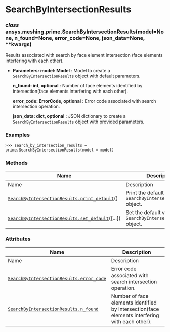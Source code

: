# SearchByIntersectionResults

<a id="ansys.meshing.prime.SearchByIntersectionResults"></a>

### *class* ansys.meshing.prime.SearchByIntersectionResults(model=None, n_found=None, error_code=None, json_data=None, \*\*kwargs)

Results associated with search by face element intersection (face elements interfering with each other).

* **Parameters:**
  **model: Model**
  : Model to create a `SearchByIntersectionResults` object with default parameters.

  **n_found: int, optional**
  : Number of face elements identified by intersection(face elements interfering with each other).

  **error_code: ErrorCode, optional**
  : Error code associated with search intersection operation.

  **json_data: dict, optional**
  : JSON dictionary to create a `SearchByIntersectionResults` object with provided parameters.

### Examples

```pycon
>>> search_by_intersection_results = prime.SearchByIntersectionResults(model = model)
```

<!-- !! processed by numpydoc !! -->

### Methods

| Name | Description |
|-----------------------------------------------------------------------------------------------------------------------------------------------------------------------------------|---------------------------------------------------------------------|
| Name | Description |
| [`SearchByIntersectionResults.print_default`](ansys.meshing.prime.SearchByIntersectionResults.print_default.md#ansys.meshing.prime.SearchByIntersectionResults.print_default)()   | Print the default values of `SearchByIntersectionResults` object.   |
| [`SearchByIntersectionResults.set_default`](ansys.meshing.prime.SearchByIntersectionResults.set_default.md#ansys.meshing.prime.SearchByIntersectionResults.set_default)([...])    | Set the default values of the `SearchByIntersectionResults` object. |

### Attributes

| Name | Description |
|------------------------------------------------------------------------------------------------------------------------------------------------------------------------|------------------------------------------------------------------------------------------------|
| Name | Description |
| [`SearchByIntersectionResults.error_code`](ansys.meshing.prime.SearchByIntersectionResults.error_code.md#ansys.meshing.prime.SearchByIntersectionResults.error_code)   | Error code associated with search intersection operation.                                      |
| [`SearchByIntersectionResults.n_found`](ansys.meshing.prime.SearchByIntersectionResults.n_found.md#ansys.meshing.prime.SearchByIntersectionResults.n_found)            | Number of face elements identified by intersection(face elements interfering with each other). |
<!-- vale on -->